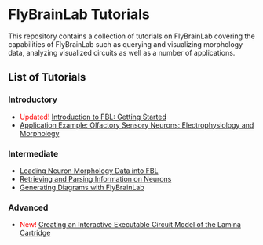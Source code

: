 # FlyBrainLab Tutorials
This repository contains a collection of tutorials on FlyBrainLab covering the capabilities of FlyBrainLab such as querying and visualizing morphology data, analyzing visualized circuits as well as a number of applications.

## List of Tutorials

### Introductory
* <span style="color:red">Updated!</span> [Introduction to FBL: Getting Started](https://github.com/FlyBrainLab/Tutorials/tree/master/tutorials/getting_started)
* [Application Example: Olfactory Sensory Neurons: Electrophysiology and Morphology](https://github.com/FlyBrainLab/Tutorials/blob/master/tutorials/osn_ephys_tutorial/OSN_ephys_tutorial.ipynb)

### Intermediate
* [Loading Neuron Morphology Data into FBL](https://github.com/FlyBrainLab/Tutorials/blob/master/tutorials/swc_loading_tutorial/swc_loading.ipynb)
* [Retrieving and Parsing Information on Neurons](https://github.com/FlyBrainLab/Tutorials/blob/master/tutorials/neuron_information_tutorial/neuron_information.ipynb)
* [Generating Diagrams with FlyBrainLab](https://github.com/FlyBrainLab/Tutorials/blob/master/tutorials/diagram_generation_tutorial/generate_diagram.ipynb)

### Advanced
* <span style="color:red">New!</span> [Creating an Interactive Executable Circuit Model of the Lamina Cartridge](https://github.com/FlyBrainLab/Tutorials/blob/master/tutorials/cartridge/Cartridge.ipynb)

